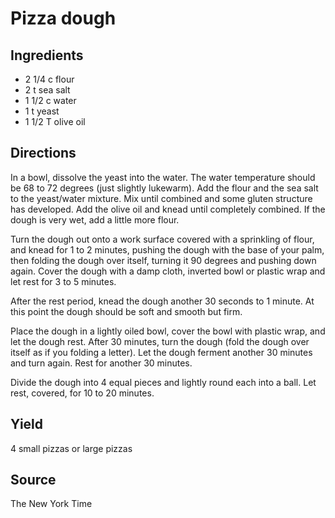 Pizza dough
==

Ingredients
--

* 2 1/4 c flour
* 2 t sea salt
* 1 1/2 c water
* 1 t yeast
* 1 1/2 T olive oil

Directions
--

In a bowl, dissolve the yeast into the water. The water temperature should be 68 to 72
degrees (just slightly lukewarm). Add the flour and the sea salt to the yeast/water
mixture. Mix until combined and some gluten structure has developed. Add the olive oil
and knead until completely combined. If the dough is very wet, add a little more flour.

Turn the dough out onto a work surface covered with a sprinkling of flour, and knead
for 1 to 2 minutes, pushing the dough with the base of your palm, then folding the dough
over itself, turning it 90 degrees and pushing down again. Cover the dough with a damp
cloth, inverted bowl or plastic wrap and let rest for 3 to 5 minutes.

After the rest period, knead the dough another 30 seconds to 1 minute. At this point
the dough should be soft and smooth but firm.

Place the dough in a lightly oiled bowl, cover the bowl with plastic wrap, and let the
dough rest. After 30 minutes, turn the dough (fold the dough over itself as if you
folding a letter). Let the dough ferment another 30 minutes and turn again. Rest for another
30 minutes.

Divide the dough into 4 equal pieces and lightly round each into a ball. Let rest,
covered, for 10 to 20 minutes.

Yield
--

4 small pizzas or large pizzas

Source
--

The New York Time
